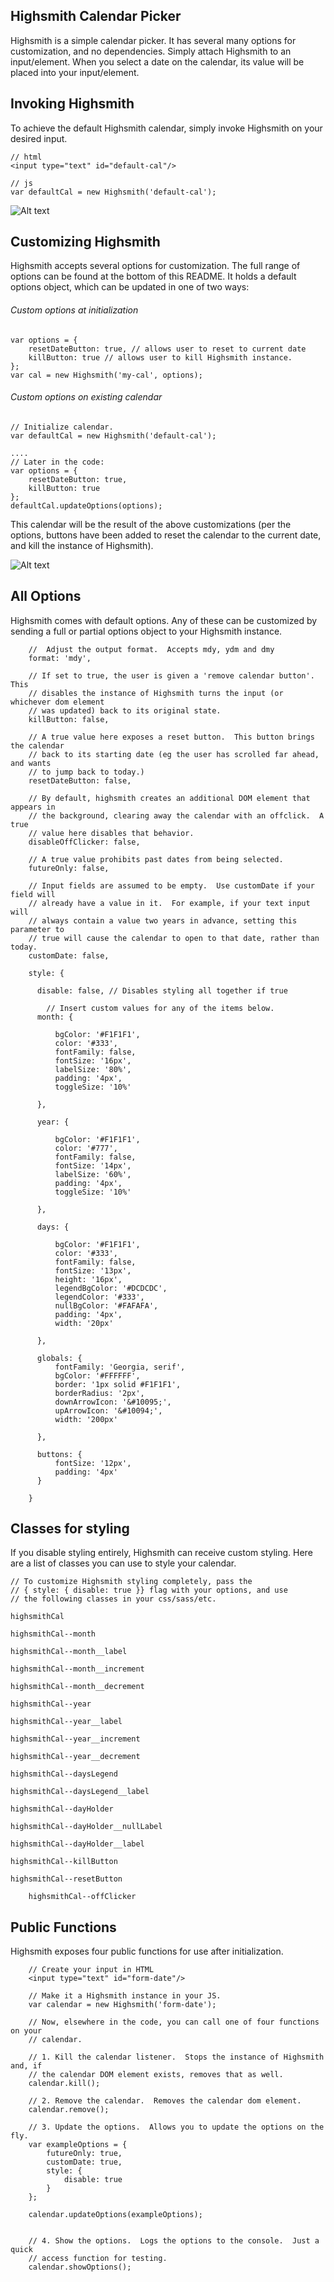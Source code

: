 ## Highsmith Calendar Picker

Highsmith is a simple calendar picker.  It has several many options for customization, and no dependencies.  Simply attach Highsmith to an input/element.  When you select a date on the calendar, its value will be placed into your input/element.

## Invoking Highsmith

To achieve the default Highsmith calendar, simply invoke Highsmith on your desired input.

	// html
	<input type="text" id="default-cal"/>

	// js
	var defaultCal = new Highsmith('default-cal');

![Alt text](img/default.png)

## Customizing Highsmith

Highsmith accepts several options for customization.  The full range of options can be found at the bottom of this README.  It holds a default options object, which can be updated in one of two ways:

###### Custom options at initialization
	var options = {
		resetDateButton: true, // allows user to reset to current date
		killButton: true // allows user to kill Highsmith instance.
	};
	var cal = new Highsmith('my-cal', options);

###### Custom options on existing calendar
	// Initialize calendar.
	var defaultCal = new Highsmith('default-cal');

	....
	// Later in the code:
	var options = {
		resetDateButton: true,
		killButton: true
	};
	defaultCal.updateOptions(options);

This calendar will be the result of the above customizations (per the options, buttons have been added to reset the calendar to the current date, and kill the instance of Highsmith).

![Alt text](img/custom_1.png)

## All Options
Highsmith comes with default options.  Any of these can be customized by sending a full or partial options object to your Highsmith instance.

		//  Adjust the output format.  Accepts mdy, ydm and dmy
		format: 'mdy',

		// If set to true, the user is given a 'remove calendar button'.  This
		// disables the instance of Highsmith turns the input (or whichever dom element
		// was updated) back to its original state.
		killButton: false,

		// A true value here exposes a reset button.  This button brings the calendar
		// back to its starting date (eg the user has scrolled far ahead, and wants
		// to jump back to today.)
		resetDateButton: false,

		// By default, highsmith creates an additional DOM element that appears in
		// the background, clearing away the calendar with an offclick.  A true
		// value here disables that behavior.
		disableOffClicker: false,

		// A true value prohibits past dates from being selected.
		futureOnly: false,

		// Input fields are assumed to be empty.  Use customDate if your field will
		// already have a value in it.  For example, if your text input will
		// always contain a value two years in advance, setting this parameter to
		// true will cause the calendar to open to that date, rather than today.
		customDate: false,

		style: {

		  disable: false, // Disables styling all together if true

			// Insert custom values for any of the items below.
		  month: {

		      bgColor: '#F1F1F1',
		      color: '#333',
		      fontFamily: false,
		      fontSize: '16px',
		      labelSize: '80%',
		      padding: '4px',
		      toggleSize: '10%'

		  },

		  year: {

		      bgColor: '#F1F1F1',
		      color: '#777',
		      fontFamily: false,
		      fontSize: '14px',
		      labelSize: '60%',
		      padding: '4px',
		      toggleSize: '10%'

		  },

		  days: {

		      bgColor: '#F1F1F1',
		      color: '#333',
		      fontFamily: false,
		      fontSize: '13px',
		      height: '16px',
		      legendBgColor: '#DCDCDC',
		      legendColor: '#333',
		      nullBgColor: '#FAFAFA',
		      padding: '4px',
		      width: '20px'

		  },

		  globals: {
		      fontFamily: 'Georgia, serif',
		      bgColor: '#FFFFFF',
		      border: '1px solid #F1F1F1',
		      borderRadius: '2px',
		      downArrowIcon: '&#10095;',
		      upArrowIcon: '&#10094;',
		      width: '200px'

		  },

		  buttons: {
		      fontSize: '12px',
		      padding: '4px'
		  }

		}

## Classes for styling

If you disable styling entirely, Highsmith can receive custom styling.  Here are a list of classes you can use to style your calendar.

	// To customize Highsmith styling completely, pass the
	// { style: { disable: true }} flag with your options, and use
	// the following classes in your css/sass/etc.

    highsmithCal

    highsmithCal--month

    highsmithCal--month__label

    highsmithCal--month__increment

    highsmithCal--month__decrement

    highsmithCal--year

    highsmithCal--year__label

    highsmithCal--year__increment

    highsmithCal--year__decrement

    highsmithCal--daysLegend

    highsmithCal--daysLegend__label

    highsmithCal--dayHolder

    highsmithCal--dayHolder__nullLabel

    highsmithCal--dayHolder__label

    highsmithCal--killButton

    highsmithCal--resetButton

		highsmithCal--offClicker

## Public Functions

Highsmith exposes four public functions for use after initialization.

		// Create your input in HTML
		<input type="text" id="form-date"/>

		// Make it a Highsmith instance in your JS.
		var calendar = new Highsmith('form-date');

		// Now, elsewhere in the code, you can call one of four functions on your
		// calendar.

		// 1. Kill the calendar listener.  Stops the instance of Highsmith and, if
		// the calendar DOM element exists, removes that as well.
		calendar.kill();

		// 2. Remove the calendar.  Removes the calendar dom element.
		calendar.remove();

		// 3. Update the options.  Allows you to update the options on the fly.
		var exampleOptions = {
			futureOnly: true,
			customDate: true,
			style: {
				disable: true
			}
		};

		calendar.updateOptions(exampleOptions);


		// 4. Show the options.  Logs the options to the console.  Just a quick
		// access function for testing.
		calendar.showOptions();
